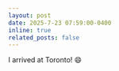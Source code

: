 ```yaml
---
layout: post
date: 2025-7-23 07:59:00-0400
inline: true
related_posts: false
---
```


I arrived at Toronto! :smile: